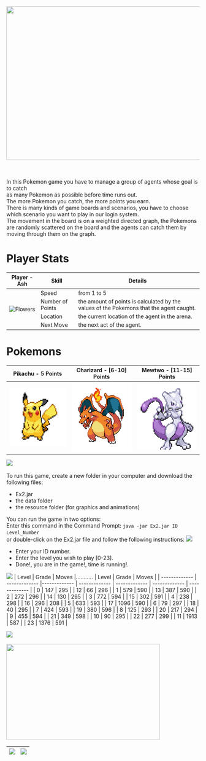 <p>&nbsp;</p>
<p align="center">
  <img width="800" height="400" src="https://i.ibb.co/M2BwdDW/background.jpg">
</p>
<p>&nbsp;</p>
In this Pokemon game you have to manage a group of agents whose goal is to catch<br> as many Pokemon as possible before time runs out.<br>
The more Pokemon you catch, the more points you earn.<br>
There is many kinds of game boards and scenarios, you have to choose which scenario you want to play in our login system.<br>
The movement in the board is on a weighted directed graph, the Pokemons are randomly scattered on the board
and the agents can catch them by moving through them on the graph.<br>

# Player Stats

<table>
    <thead>
        <tr>
            <th>Player - Ash</th>
            <th>Skill</th>
            <th>Details</th>
        </tr>
    </thead>
    <tbody>
        <tr>
            <td rowspan=4><picture>
  <img src="https://www.pokecommunity.com/customavatars/avatar514181_2.gif" alt="Flowers" style="width:auto;">
</picture></td>
            <td>Speed</td>
            <td>from 1 to 5</td>
        </tr>
        <tr>
            <td>Number of Points</td>
            <td> the amount of points is calculated by the values of the Pokemons that the agent caught.</td>
        </tr>
        <tr>
            <td>Location</td>
            <td>the current location of the agent in the arena.</td>
        </tr>
        <tr>
            <td>Next Move</td>
            <td>the next act of the agent.</td>
        </tr>
    </tbody>
</table>

# Pokemons

| Pikachu - 5 Points  | Charizard - [6-10] Points| Mewtwo - [11-15] Points|
| ------------- | ------------- | ------------- |
| <img width="170" height="150" src="https://github.com/DorAzaria/Ariel_OOP_Ex2/blob/master/resource/pikachu.gif?raw=true">| <img width="170" height="180" src="https://github.com/DorAzaria/Ariel_OOP_Ex2/blob/master/resource/charizard.gif?raw=true">| <img width="170" height="170" src="https://github.com/DorAzaria/Ariel_OOP_Ex2/blob/master/resource/mewtwo.gif?raw=true">|

![](https://i.ibb.co/0FnhjnW/pokemon-Header3.jpg)

To run this game, create a new folder in your computer and download the following files:
* Ex2.jar
* the data folder
* the resource folder (for graphics and animations)

You can run the game in two options: <br>
Enter this command in the Command Prompt:  `java -jar Ex2.jar ID Level_Number ` <br>
or double-click on the Ex2.jar file and follow the following instructions:
![](https://i.ibb.co/ZhZFqqP/login.jpg)
* Enter your ID number.
* Enter the level you wish to play [0-23].
* Done!, you are in the game!, time is running!.

![](https://i.ibb.co/NWWSmG3/pokemon-Header2.jpg)
| Level  | Grade | Moves |...........   | Level  | Grade | Moves |
| ------------- | ------------- |------------- | ------------- | ------------- | ------------- | ------------- |
| 0  | 147  | 295  |          | 12 | 66   | 296  |
| 1  | 579  | 590  |          | 13 | 387  | 590  |
| 2  | 272  | 296  |          | 14 | 130  | 295  |
| 3  | 772  | 594  |          | 15 | 302  | 591  |
| 4  | 238  | 298  |          | 16 | 296  | 208  |
| 5  | 633  | 593  |          | 17 | 1096 | 590  |
| 6  | 79   | 297  |          | 18 | 40   | 295  |
| 7  | 424  | 593  |          | 19 | 380  | 596  |
| 8  | 125  | 293  |          | 20 | 217  | 294  |
| 9  | 455  | 594  |          | 21 | 349  | 598  |
| 10 | 90   | 295  |          | 22 | 277  | 299  |
| 11 | 1913 | 587  |          | 23 | 1376 | 591  |

![](https://i.ibb.co/CWYhJvf/pokemon-Header4.jpg)

<img width="400" height="250" src="https://s8.gifyu.com/images/animationc4037a6746fa72af.gif">

|  ![](https://i.ibb.co/vXpwfNC/gameplay.png) | ![](https://i.ibb.co/Fh4FByH/S.png)| 
| ------------- | ------------- |
